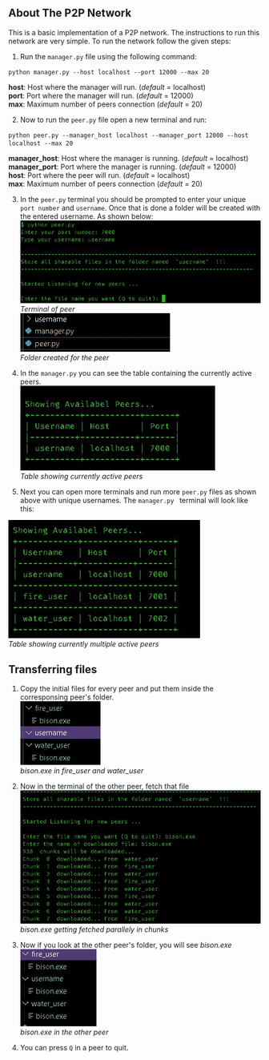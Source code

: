 <!-- ABOUT THE PROJECT -->
## About The P2P Network

This is a basic implementation of a P2P network. The instructions to run this network are very simple. To run the network follow the given steps:

1. Run the `manager.py` file using the following command:
```
python manager.py --host localhost --port 12000 --max 20
```
**host**: Host where the manager will run. (*default* = localhost) <br>
**port**: Port where the manager will run. (*default* = 12000) <br>
**max**: Maximum number of peers connection (*default* = 20) <br>



2. Now to run the `peer.py` file open a new terminal and run:
```
python peer.py --manager_host localhost --manager_port 12000 --host localhost --max 20
```
**manager_host**: Host where the manager is running. (*default* = localhost) <br>
**manager_port**: Port where the manager is running. (*default* = 12000) <br>
**host**: Port where the peer will run. (*default* = localhost) <br>
**max**: Maximum number of peers connection (*default* = 20) <br>



3. In the `peer.py` terminal you should be prompted to enter your unique `port number` and `username`. Once that is done a folder will be created with the entered username. As shown below:
![Peer Terminal](./screenshots/peer_terminal.jpg) <br>
*Terminal of peer* <br>
![Peer Folder](./screenshots/peer_folder.jpg) <br>
*Folder created for the peer* <br>


4. In the `manager.py` you can see the table containing the currently active peers.<br>
![Manager Terminal](./screenshots/manager_terminal.jpg) <br>
*Table showing currently active peers* <br>



5. Next you can open more terminals and run more `peer.py` files as shown above with unique usernames. The `manager.py ` terminal will look like this: <br>

![Manager Terminal](./screenshots/multiple_peers.jpg) <br>
*Table showing currently multiple active peers* <br>






## Transferring files

1. Copy the initial files for every peer and put them  inside the corresponsing peer's folder. <br>
![Files in Folder](./screenshots/file_in_folder.jpg) <br>
*bison.exe in fire_user and water_user* <br>

2. Now in the terminal of the other peer, fetch that file <br>
![Fetching the file](./screenshots/fetched_file.jpg) <br>
*bison.exe getting fetched parallely in chunks* <br>

3. Now if you look at the other peer's folder, you will see *bison.exe* <br>
![All Peers Have File](./screenshots/all_three.jpg) <br>
*bison.exe in the other peer* <br>

4. You can press `Q` in a peer to quit.